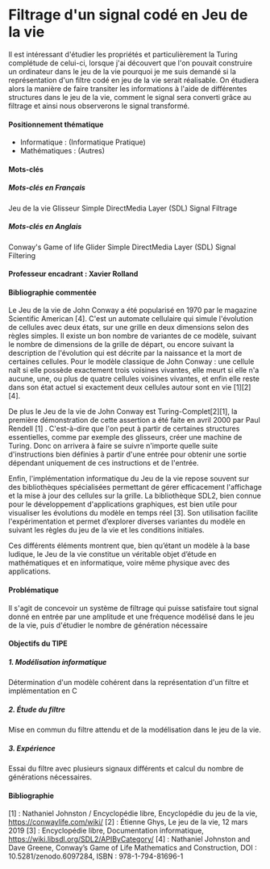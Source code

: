 # Filtrage d'un signal codé en Jeu de la vie
Il est intéressant d'étudier les propriétés et particulièrement la Turing complétude de celui-ci, lorsque j'ai découvert que l'on pouvait construire un ordinateur dans le jeu de la vie  pourquoi je me suis demandé si la représentation d'un filtre codé en jeu de la vie serait réalisable. 
On étudiera alors la manière de faire transiter les informations à l'aide de différentes structures dans le jeu de la vie, comment le signal sera converti grâce au filtrage et ainsi nous observerons le signal transformé. 

#### Positionnement thématique
- Informatique : (Informatique Pratique)
- Mathématiques : (Autres)

#### Mots-clés
##### Mots-clés en Français
Jeu de la vie
Glisseur
Simple DirectMedia Layer (SDL)
Signal
Filtrage

##### Mots-clés en Anglais
Conway's Game of life
Glider
Simple DirectMedia Layer (SDL)
Signal
Filtering

#### Professeur encadrant : Xavier Rolland

#### Bibliographie commentée
Le Jeu de la vie de John Conway a été popularisé en 1970 par le magazine Scientific American \[4\]. 
C'est un automate cellulaire qui simule l'évolution de cellules avec deux états, sur une grille en deux dimensions selon des règles simples. Il existe un bon nombre de variantes de ce modèle, suivant le nombre de dimensions de la grille de départ, ou encore suivant la description de l'évolution qui est décrite par la naissance et la mort de certaines cellules. Pour le modèle classique de John Conway : une cellule naît si elle possède exactement trois voisines vivantes, elle meurt si elle n'a aucune, une, ou plus de quatre cellules voisines vivantes, et enfin elle reste dans son état actuel si exactement deux cellules autour sont en vie \[1\]\[2\]\[4\].

De plus le Jeu de la vie de John Conway est Turing-Complet\[2\]\[1\], la première démonstration de cette assertion a été faite en avril 2000 par Paul Rendell \[1\] . C'est-à-dire que l'on peut à partir de certaines structures essentielles, comme par exemple des glisseurs, créer une machine de Turing. Donc on arrivera à faire se suivre n'importe quelle suite d'instructions bien définies à partir d'une entrée pour obtenir une sortie dépendant uniquement de ces instructions et de l'entrée.

Enfin, l'implémentation informatique du Jeu de la vie repose souvent sur des bibliothèques spécialisées permettant de gérer efficacement l'affichage et la mise à jour des cellules sur la grille. La bibliothèque SDL2, bien connue pour le développement d'applications graphiques, est bien utile pour visualiser les évolutions du modèle en temps réel \[3\]. Son utilisation facilite l'expérimentation et permet d’explorer diverses variantes du modèle en suivant les règles du jeu de la vie et les conditions initiales.

Ces différents éléments montrent que, bien qu’étant un modèle à la base ludique, le Jeu de la vie constitue un véritable objet d’étude en mathématiques et en informatique, voire même physique avec des applications.


#### Problématique
Il s'agit de concevoir un système de filtrage qui puisse satisfaire tout signal donné en entrée par une amplitude et une fréquence modélisé dans le jeu de la vie, puis d'étudier le nombre de génération nécessaire


#### Objectifs du TIPE
##### 1. Modélisation informatique
Détermination d'un modèle cohérent dans la représentation d'un filtre et implémentation en C
##### 2. Étude du filtre
Mise en commun du filtre attendu et de la modélisation dans le jeu de la vie.
##### 3. Expérience
Essai du filtre avec plusieurs signaux différents et calcul du nombre de générations nécessaires. 


#### Bibliographie
\[1\] : Nathaniel Johnston / Encyclopédie libre, Encyclopédie du jeu de la vie, https://conwaylife.com/wiki/
\[2\] : Étienne Ghys, Le jeu de la vie, 12 mars 2019
\[3\] : Encyclopédie libre, Documentation informatique, https://wiki.libsdl.org/SDL2/APIByCategory/
\[4\] : Nathaniel Johnston and Dave Greene, Conway’s Game of Life Mathematics and Construction, DOI : 10.5281/zenodo.6097284, ISBN : 978-1-794-81696-1

